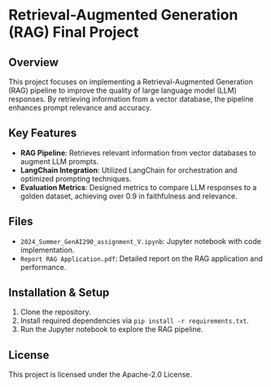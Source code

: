 # Retrieval-Augmented Generation (RAG) Final Project

## Overview
This project focuses on implementing a Retrieval-Augmented Generation (RAG) pipeline to improve the quality of large language model (LLM) responses. By retrieving information from a vector database, the pipeline enhances prompt relevance and accuracy.

## Key Features
- **RAG Pipeline**: Retrieves relevant information from vector databases to augment LLM prompts.
- **LangChain Integration**: Utilized LangChain for orchestration and optimized prompting techniques.
- **Evaluation Metrics**: Designed metrics to compare LLM responses to a golden dataset, achieving over 0.9 in faithfulness and relevance.

## Files
- `2024_Summer_GenAI290_assignment_V.ipynb`: Jupyter notebook with code implementation.
- `Report RAG Application.pdf`: Detailed report on the RAG application and performance.

## Installation & Setup
1. Clone the repository.
2. Install required dependencies via `pip install -r requirements.txt`.
3. Run the Jupyter notebook to explore the RAG pipeline.

## License
This project is licensed under the Apache-2.0 License.
